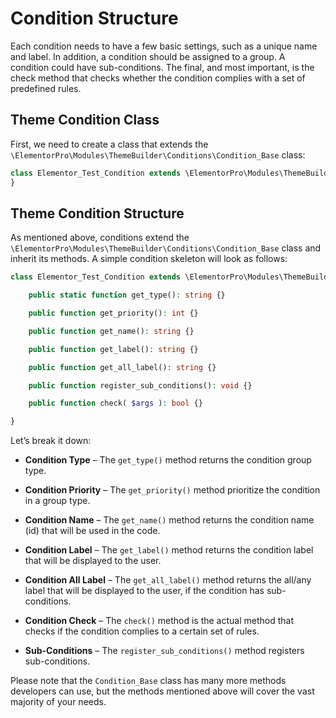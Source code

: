 # Condition Structure

<Badge type="tip" vertical="top" text="Elementor Pro" /> <Badge type="warning" vertical="top" text="Advanced" />

Each condition needs to have a few basic settings, such as a unique name and label. In addition, a condition should be assigned to a group. A condition could have sub-conditions. The final, and most important, is the check method that checks whether the condition complies with a set of predefined rules.

## Theme Condition Class

First, we need to create a class that extends the `\ElementorPro\Modules\ThemeBuilder\Conditions\Condition_Base` class:

```php
class Elementor_Test_Condition extends \ElementorPro\Modules\ThemeBuilder\Conditions\Condition_Base {
}
```

## Theme Condition Structure

As mentioned above, conditions extend the `\ElementorPro\Modules\ThemeBuilder\Conditions\Condition_Base` class and inherit its methods. A simple condition skeleton will look as follows:

```php
class Elementor_Test_Condition extends \ElementorPro\Modules\ThemeBuilder\Conditions\Condition_Base {

	public static function get_type(): string {}

	public function get_priority(): int {}

	public function get_name(): string {}

	public function get_label(): string {}

	public function get_all_label(): string {}

	public function register_sub_conditions(): void {}

	public function check( $args ): bool {}

}
```

Let’s break it down:

* **Condition Type** – The `get_type()` method returns the condition group type.

* **Condition Priority** – The `get_priority()` method prioritize the condition in a group type.

* **Condition Name** – The `get_name()` method returns the condition name (id) that will be used in the code.

* **Condition Label** – The `get_label()` method returns the condition label that will be displayed to the user.

* **Condition All Label** – The `get_all_label()` method returns the all/any label that will be displayed to the user, if the condition has sub-conditions.

* **Condition Check** – The `check()` method is the actual method that checks if the condition complies to a certain set of rules.

* **Sub-Conditions** – The `register_sub_conditions()` method registers sub-conditions.

Please note that the `Condition_Base` class has many more methods developers can use, but the methods mentioned above will cover the vast majority of your needs.
